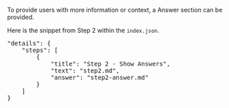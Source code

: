 To provide users with more information or context, a Answer section can be provided. 

Here is the snippet from Step 2 within the `index.json`.
<pre class="file">
"details": {
    "steps": [
        {
            "title": "Step 2 - Show Answers",
            "text": "step2.md",
            "answer": "step2-answer.md"
        }
    ]
}
</pre>